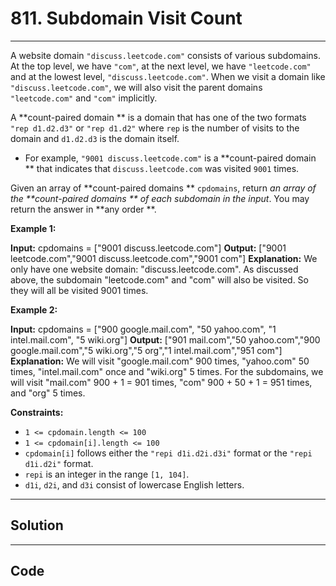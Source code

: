 # 811. Subdomain Visit Count

---

A website domain `"discuss.leetcode.com"` consists of various subdomains. At the top level, we have `"com"`, at the next level, we have `"leetcode.com"` and at the lowest level, `"discuss.leetcode.com"`. When we visit a domain like `"discuss.leetcode.com"`, we will also visit the parent domains `"leetcode.com"` and `"com"` implicitly.

A **count-paired domain ** is a domain that has one of the two formats `"rep d1.d2.d3"` or `"rep d1.d2"` where `rep` is the number of visits to the domain and `d1.d2.d3` is the domain itself.

  * For example, `"9001 discuss.leetcode.com"` is a **count-paired domain ** that indicates that `discuss.leetcode.com` was visited `9001` times.



Given an array of **count-paired domains ** `cpdomains`, return _an array of the **count-paired domains ** of each subdomain in the input_. You may return the answer in **any order **.

 

**Example 1:**


**Input:** cpdomains = ["9001 discuss.leetcode.com"]
**Output:** ["9001 leetcode.com","9001 discuss.leetcode.com","9001 com"]
**Explanation:** We only have one website domain: "discuss.leetcode.com".
As discussed above, the subdomain "leetcode.com" and "com" will also be visited. So they will all be visited 9001 times.


**Example 2:**


**Input:** cpdomains = ["900 google.mail.com", "50 yahoo.com", "1 intel.mail.com", "5 wiki.org"]
**Output:** ["901 mail.com","50 yahoo.com","900 google.mail.com","5 wiki.org","5 org","1 intel.mail.com","951 com"]
**Explanation:** We will visit "google.mail.com" 900 times, "yahoo.com" 50 times, "intel.mail.com" once and "wiki.org" 5 times.
For the subdomains, we will visit "mail.com" 900 + 1 = 901 times, "com" 900 + 50 + 1 = 951 times, and "org" 5 times.


 

**Constraints:**

  * `1 <= cpdomain.length <= 100`
  * `1 <= cpdomain[i].length <= 100`
  * `cpdomain[i]` follows either the `"repi d1i.d2i.d3i"` format or the `"repi d1i.d2i"` format.
  * `repi` is an integer in the range `[1, 104]`.
  * `d1i`, `d2i`, and `d3i` consist of lowercase English letters.

---

## Solution



---

## Code
```python


```